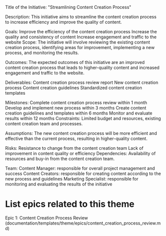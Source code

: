 Title of the Initiative: "Streamlining Content Creation Process"

Description: This initiative aims to streamline the content creation process to increase efficiency and improve the quality of content.

Goals:
Improve the efficiency of the content creation process
Increase the quality and consistency of content
Increase engagement and traffic to the website
Scope: The initiative will involve reviewing the existing content creation process, identifying areas for improvement, implementing a new process, and monitoring the results.

Outcomes: The expected outcomes of this initiative are an improved content creation process that leads to higher-quality content and increased engagement and traffic to the website.

Deliverables:
Content creation process review report
New content creation process
Content creation guidelines
Standardized content creation templates

Milestones:
Complete content creation process review within 1 month
Develop and implement new process within 3 months
Create content creation guidelines and templates within 6 months
Monitor and evaluate results within 12 months
Constraints: Limited budget and resources, existing content creation team and processes.

Assumptions: The new content creation process will be more efficient and effective than the current process, resulting in higher-quality content.

Risks:
Resistance to change from the content creation team
Lack of improvement in content quality or efficiency
Dependencies: Availability of resources and buy-in from the content creation team.

Team:
Content Manager: responsible for overall project management and success
Content Creators: responsible for creating content according to the new process and guidelines
Marketing Specialist: responsible for monitoring and evaluating the results of the initiative

# List epics related to this theme
Epic 1: Content Creation Process Review (documentation/templates/theme/epics/content_creation_process_review.md)
